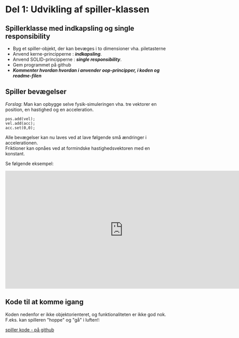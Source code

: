 # Del 1: Udvikling af spiller-klassen
## Spillerklasse med indkapsling og single responsibility

- Byg et spiller-objekt, der kan bevæges i to dimensioner vha. piletasterne
- Anvend kerne-principperne : ***indkapsling***.   
- Anvend SOLID-principperne : ***single responsibility***.
- Gem programmet på github
- ***Kommenter hvordan hvordan i anvender oop-principper, i koden og readme-filen***

## Spiller bevægelser
*Forslag*: Man kan opbygge selve fysik-simuleringen vha. tre vektorer en position, en hastighed og en acceleration.
```
pos.add(vel);
vel.add(acc);
acc.set(0,0);
```
Alle bevægelser kan nu laves ved at lave følgende små ændringer i accelerationen.   
Friktioner kan opnåes ved at formindske hastighedsvektoren med en konstant.   

Se følgende eksempel:   

<iframe width="736" height="369" src="https://www.youtube.com/embed/9f2iHI3YEKY" title="PlayerMechanics 2023 02 07 12 28 22" frameborder="0" allow="accelerometer; autoplay; clipboard-write; encrypted-media; gyroscope; picture-in-picture; web-share" allowfullscreen></iframe>

## Kode til at komme igang
Koden nedenfor er ikke objektorienteret, og funktionaliteten er ikke god nok. F.eks. kan spilleren "hoppe" og "gå" i luften!:

[spiller kode - på github](https://github.com/prog2di/prog2di.github.io/blob/main/forlob14_samarbejde_og_avanceretoop/udvikling/kode/spiller/spiller.pde)
